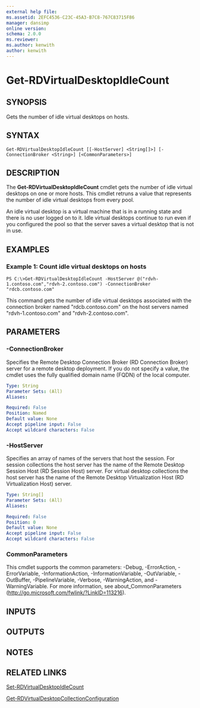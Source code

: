 ```yaml
---
external help file: 
ms.assetid: 2EFC4536-C23C-45A3-B7C8-767C83715F86
manager: dansimp
online version: 
schema: 2.0.0
ms.reviewer:
ms.author: kenwith
author: kenwith
---
```


# Get-RDVirtualDesktopIdleCount

## SYNOPSIS
Gets the number of idle virtual desktops on hosts.

## SYNTAX

```
Get-RDVirtualDesktopIdleCount [[-HostServer] <String[]>] [-ConnectionBroker <String>] [<CommonParameters>]
```

## DESCRIPTION
The **Get-RDVirtualDesktopIdleCount** cmdlet gets the number of idle virtual desktops on one or more hosts.
This cmdlet retruns a value that represents the number of idle virtual desktops from every pool.

An idle virtual desktop is a virtual machine that is in a running state and there is no user logged on to it.
Idle virtual desktops continue to run even if you configured the pool so that the server saves a virtual desktop that is not in use.

## EXAMPLES

### Example 1: Count idle virtual desktops on hosts
```
PS C:\>Get-RDVirtualDesktopIdleCount -HostServer @("rdvh-1.contoso.com","rdvh-2.contoso.com") -ConnectionBroker "rdcb.contoso.com"
```

This command gets the number of idle virtual desktops associated with the connection broker named "rdcb.contoso.com" on the host servers named "rdvh-1.contoso.com" and "rdvh-2.contoso.com".

## PARAMETERS

### -ConnectionBroker
Specifies the Remote Desktop Connection Broker (RD Connection Broker) server for a remote desktop deployment.
If you do not specify a value, the cmdlet uses the fully qualified domain name (FQDN) of the local computer.

```yaml
Type: String
Parameter Sets: (All)
Aliases: 

Required: False
Position: Named
Default value: None
Accept pipeline input: False
Accept wildcard characters: False
```

### -HostServer
Specifies an array of names of the servers that host the session.
For session collections the host server has the name of the Remote Desktop Session Host (RD  Session Host) server.
For virtual desktop collections the host server has the name of the Remote Desktop Virtualization Host (RD Virtualization Host) server.

```yaml
Type: String[]
Parameter Sets: (All)
Aliases: 

Required: False
Position: 0
Default value: None
Accept pipeline input: False
Accept wildcard characters: False
```

### CommonParameters
This cmdlet supports the common parameters: -Debug, -ErrorAction, -ErrorVariable, -InformationAction, -InformationVariable, -OutVariable, -OutBuffer, -PipelineVariable, -Verbose, -WarningAction, and -WarningVariable. For more information, see about_CommonParameters (http://go.microsoft.com/fwlink/?LinkID=113216).

## INPUTS

## OUTPUTS

## NOTES

## RELATED LINKS

[Set-RDVirtualDesktopIdleCount](./Set-RDVirtualDesktopIdleCount.md)

[Get-RDVirtualDesktopCollectionConfiguration](./Get-RDVirtualDesktopCollectionConfiguration.md)
